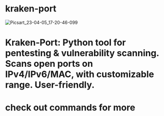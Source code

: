 # kraken-port

![Picsart_23-04-05_17-20-46-099](https://user-images.githubusercontent.com/65974917/230645522-bf85422c-8c98-488a-99a1-3d3cfd3996cb.jpg)

# Kraken-Port: Python tool for pentesting &amp; vulnerability scanning. Scans open ports on IPv4/IPv6/MAC, with customizable range. User-friendly.

# check out commands for more

